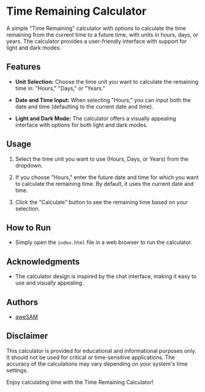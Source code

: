 # Time Remaining Calculator

A simple "Time Remaining" calculator with options to calculate the time remaining from the current time to a future time, with units in hours, days, or years. The calculator provides a user-friendly interface with support for light and dark modes.

## Features

- **Unit Selection:** Choose the time unit you want to calculate the remaining time in: "Hours," "Days," or "Years."

- **Date and Time Input:** When selecting "Hours," you can input both the date and time (defaulting to the current date and time).

- **Light and Dark Mode:** The calculator offers a visually appealing interface with options for both light and dark modes.

## Usage

1. Select the time unit you want to use (Hours, Days, or Years) from the dropdown.

2. If you choose "Hours," enter the future date and time for which you want to calculate the remaining time. By default, it uses the current date and time.

3. Click the "Calculate" button to see the remaining time based on your selection.

## How to Run

- Simply open the `index.html` file in a web browser to run the calculator.

## Acknowledgments

- The calculator design is inspired by the chat interface, making it easy to use and visually appealing.

## Authors

- [aweSAM](https://github.com/awesam-XS)

## Disclaimer

This calculator is provided for educational and informational purposes only. It should not be used for critical or time-sensitive applications. The accuracy of the calculations may vary depending on your system's time settings.

Enjoy calculating time with the Time Remaining Calculator!

